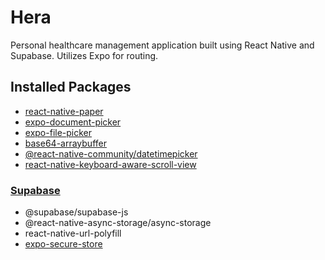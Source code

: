 # Hera

Personal healthcare management application built using React Native and Supabase. Utilizes Expo for routing.

## Installed Packages
- [react-native-paper](https://www.npmjs.com/package/react-native-paper)
- [expo-document-picker](https://docs.expo.dev/versions/latest/sdk/document-picker/)
- [expo-file-picker](https://docs.expo.dev/versions/latest/sdk/filesystem/)
- [base64-arraybuffer](https://www.npmjs.com/package/base64-arraybuffer)
- [@react-native-community/datetimepicker](https://www.npmjs.com/package/@react-native-community/datetimepicker)
- [react-native-keyboard-aware-scroll-view](https://www.npmjs.com/package/react-native-keyboard-aware-scroll-view)

### [Supabase](https://docs.expo.dev/guides/using-supabase/)
- @supabase/supabase-js 
- @react-native-async-storage/async-storage
- react-native-url-polyfill
- [expo-secure-store](https://docs.expo.dev/versions/latest/sdk/securestore/)
